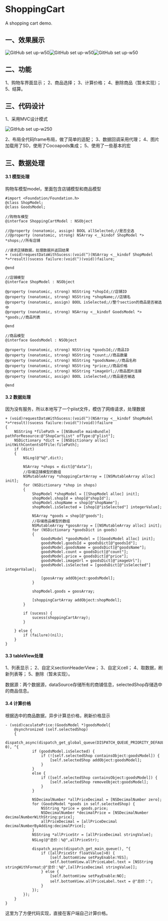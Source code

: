 # ShoppingCart
A shopping cart demo.

## 一、效果展示

![GitHub set up-w50](https://github.com/MorrisMeng/ShoppingCart/raw/master/unchoose.png)![GitHub set up-w50](https://github.com/MorrisMeng/ShoppingCart/raw/master/choose_some.png)![GitHub set up-w50](https://github.com/MorrisMeng/ShoppingCart/raw/master/choose_all.png
)

## 二、功能

1、购物车界面显示；
2、商品选择；
3、计算价格；
4、删除商品（暂未实现）；
5、结算。

## 三、代码设计

1、采用MVC设计模式

![GitHub set up-w250](https://github.com/MorrisMeng/ShoppingCart/raw/master/mvc.png)

2、布局全代码frame布局，做了简单的适配；
3、数据回调采用代理；
4、图片加载用了SD，使用了Cocoapods集成；
5、使用了一些基本的宏

## 三、数据处理

#### 3.1 模型处理

购物车模型model，里面包含店铺模型和商品模型
```
#import <Foundation/Foundation.h>
@class ShopModel;
@class GoodsModel;

//购物车模型
@interface ShoppingCartModel : NSObject

//@property (nonatomic, assign) BOOL allSelected;//是否全选
//@property (nonatomic, strong) NSArray <__kindof ShopModel *> *shops;//所有店铺

//请求店铺数据，处理数据并返回结果
+ (void)requestDataWithSucess:(void(^)(NSArray <__kindof ShopModel *>*result))sucess failure:(void(^)(void))failure;

@end

//店铺模型
@interface ShopModel : NSObject

@property (nonatomic, strong) NSString *shopId;//店铺ID
@property (nonatomic, strong) NSString *shopName;//店铺名
@property (nonatomic, assign) BOOL isSelected;//整个section的商品是否被选中
@property (nonatomic, strong) NSArray <__kindof GoodsModel *> *goods;//商品列表

@end

//商品模型
@interface GoodsModel : NSObject

@property (nonatomic, strong) NSString *goodsId;//商品ID
@property (nonatomic, strong) NSString *count;//商品数量
@property (nonatomic, strong) NSString *goodsName;//商品名称
@property (nonatomic, strong) NSString *price;//商品价格
@property (nonatomic, strong) NSString *imageUrl;//商品图片连接
@property (nonatomic, assign) BOOL isSelected;//商品是否被选

@end
```

#### 3.2 数据处理

因为没有服务，所以本地写了一个plist文件，模仿了网络请求，处理数据
```
+ (void)requestDataWithSucess:(void(^)(NSArray <__kindof ShopModel *>*result))sucess failure:(void(^)(void))failure
{
    NSString *filePath = [[NSBundle mainBundle] pathForResource:@"ShopCartList" ofType:@"plist"];
    NSDictionary *dict = [[NSDictionary alloc] initWithContentsOfFile:filePath];
    if (dict)
    {
        NSLog(@"%@",dict);
        
        NSArray *shops = dict[@"data"];
        //存储店铺模型的数组
        NSMutableArray *shoppingCartArray = [[NSMutableArray alloc] init];
        for (NSDictionary *shop in shops)
        {
            ShopModel *shopModel = [[ShopModel alloc] init];
            shopModel.shopId = shop[@"shopId"];
            shopModel.shopName = shop[@"shopName"];
            shopModel.isSelected = [shop[@"isSelected"] integerValue];
            
            NSArray *goods = shop[@"goods"];
            //存储商品模型的数组
            NSMutableArray *goosArray = [[NSMutableArray alloc] init];
            for (NSDictionary *goodsDict in goods)
            {
                GoodsModel *goodsModel = [[GoodsModel alloc] init];
                goodsModel.goodsId = goodsDict[@"goodsId"];
                goodsModel.goodsName = goodsDict[@"goodsName"];
                goodsModel.count = goodsDict[@"count"];
                goodsModel.price = goodsDict[@"price"];
                goodsModel.imageUrl = goodsDict[@"imageUrl"];
                goodsModel.isSelected = [goodsDict[@"isSelected"] integerValue];
                
                [goosArray addObject:goodsModel];
            }
            
            shopModel.goods = goosArray;
            
            [shoppingCartArray addObject:shopModel];
        }
        
        if (sucess) {
            sucess(shoppingCartArray);
        }
        
    } else {
        if (failure)(nil);
    }
}
```

#### 3.3 tableView处理

1、列表显示；
2、自定义sectionHeaderView；
3、自定义cell；
4、取数据，刷新列表等；
5、删除（暂未实现）。

数据源：两个数据源，dataSource存储所有的商铺信息，selectedShop存储选中的商品信息。

#### 3.4 计算价格

根据选中的商品数据，异步计算总价格，刷新价格显示
```
- (void)caculatePrice:(GoodsModel *)goodsModel{
    @synchronized (self.selectedShop)
    {
        dispatch_async(dispatch_get_global_queue(DISPATCH_QUEUE_PRIORITY_DEFAULT, 0), ^{
            if (goodsModel.isSelected) {
                if (![self.selectedShop containsObject:goodsModel]) {
                    [self.selectedShop addObject:goodsModel];
                }
            }
            else {
                if ([self.selectedShop containsObject:goodsModel]) {
                    [self.selectedShop removeObject:goodsModel];
                }
            }
            
            NSDecimalNumber *allPriceDecimal = [NSDecimalNumber zero];
            for (GoodsModel *goods in self.selectedShop) {
                NSString *price = goods.price;
                NSDecimalNumber *decimalPrice = [NSDecimalNumber decimalNumberWithString:price];
                allPriceDecimal = [allPriceDecimal decimalNumberByAdding:decimalPrice];
            }
            NSString *allPriceStr = [allPriceDecimal stringValue];
            NSLog(@"总价：%@",allPriceStr);
            
            dispatch_async(dispatch_get_main_queue(), ^{
                if ([allPriceStr floatValue]>0) {
                    [self.bottomView setPayEnable:YES];
                    self.bottomView.allPriceLabel.text = [NSString stringWithFormat:@"总价：%@",[allPriceDecimal stringValue]];
                } else {
                    [self.bottomView setPayEnable:NO];
                    self.bottomView.allPriceLabel.text = @"总价：";
                }
            });
        });
    }
}
```
这里为了方便代码实现，直接在客户端自己计算价格。


